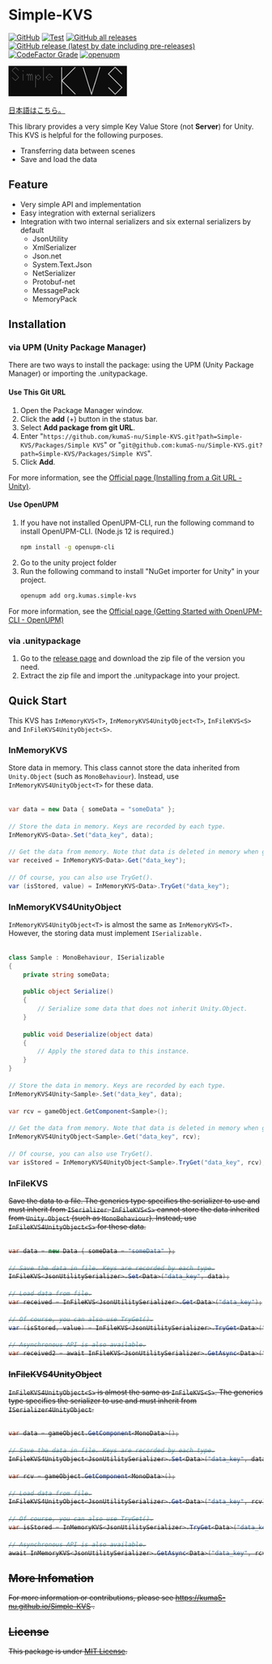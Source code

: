 # Simple-KVS

[![GitHub](https://img.shields.io/github/license/kumaS-nu/Simple-KVS)](https://github.com/kumaS-nu/Simple-KVS/blob/master/LICENSE)
[![Test](https://github.com/kumaS-nu/Simple-KVS/workflows/Test/badge.svg?branch=main&event=push)](https://github.com/kumaS-nu/Simple-KVS/actions)
[![GitHub all releases](https://img.shields.io/github/downloads/kumaS-nu/Simple-KVS/total)](https://github.com/kumaS-nu/Simple-KVSy/releases)
[![GitHub release (latest by date including pre-releases)](https://img.shields.io/github/downloads-pre/kumaS-nu/Simple-KVS/latest/total)](https://github.com/kumaS-nu/Simple-KVS/releases)
[![CodeFactor Grade](https://img.shields.io/codefactor/grade/github/kumaS-nu/Simple-KVS)](https://www.codefactor.io/repository/github/kumaS-nu/Simple-KVS)
[![openupm](https://img.shields.io/npm/v/org.kumas.simple-kvs?label=openupm&registry_uri=https://package.openupm.com)](https://openupm.com/packages/org.kumas.simple-kvs/)

<img src="logo.svg" alt="Simple KVS logo" height="60">

[日本語はこちら。](README_jp.md)

This library provides a very simple Key Value Store (not **Server**) for Unity.
This KVS is helpful for the following purposes.
- Transferring data between scenes
- Save and load the data

## Feature

- Very simple API and implementation
- Easy integration with external serializers
- Integration with two internal serializers and six external serializers by default
    - JsonUtility
    - XmlSerializer
    - Json.net
    - System.Text.Json
    - NetSerializer
    - Protobuf-net
    - MessagePack
    - MemoryPack

## Installation

### via UPM (Unity Package Manager)

 There are two ways to install the package: using the UPM (Unity Package Manager) or importing the .unitypackage.

#### Use This Git URL

1. Open the Package Manager window.
1. Click the **add** (+) button in the status bar.
1. Select **Add package from git URL**.
1. Enter "`https://github.com/kumaS-nu/Simple-KVS.git?path=Simple-KVS/Packages/Simple KVS`" or "`git@github.com:kumaS-nu/Simple-KVS.git?path=Simple-KVS/Packages/Simple KVS`".
1. Click **Add**.

 For more information, see the [Official page (Installing from a Git URL - Unity)](https://docs.unity3d.com/Manual/upm-ui-giturl.html).

#### Use OpenUPM

1. If you have not installed OpenUPM-CLI, run the following command to install OpenUPM-CLI. (Node.js 12 is required.)
    ```bash
    npm install -g openupm-cli
    ```
1. Go to the unity project folder
1. Run the following command to install "NuGet importer for Unity" in your project.
    ```bash
    openupm add org.kumas.simple-kvs
    ```

 For more information, see the [Official page (Getting Started with OpenUPM-CLI - OpenUPM)](https://openupm.com/docs/getting-started.html)

### via .unitypackage

1. Go to the [release page](https://github.com/kumaS-nu/Simple-KVS/releases) and download the zip file of the version you need.
1. Extract the zip file and import the .unitypackage into your project.

## Quick Start

This KVS has `InMemoryKVS<T>`, `InMemoryKVS4UnityObject<T>`, `InFileKVS<S>` and `InFileKVS4UnityObject<S>`.

### InMemoryKVS<T>

Store data in memory. This class cannot store the data inherited from `Unity.Object` (such as `MonoBehaviour`). Instead, use `InMemoryKVS4UnityObject<T>` for these data.

```csharp

var data = new Data { someData = "someData" };

// Store the data in memory. Keys are recorded by each type.
InMemoryKVS<Data>.Set("data_key", data);

// Get the data from memory. Note that data is deleted in memory when getting data by default.
var received = InMemoryKVS<Data>.Get("data_key");

// Of course, you can also use TryGet().
var (isStored, value) = InMemoryKVS<Data>.TryGet("data_key");

```

### InMemoryKVS4UnityObject<T>

`InMemoryKVS4UnityObject<T>` is almost the same as `InMemoryKVS<T>.` However, the storing data must implement `ISerializable.`

```csharp

class Sample : MonoBehaviour, ISerializable
{
    private string someData;

    public object Serialize()
    {
        // Serialize some data that does not inherit Unity.Object.
    }

    public void Deserialize(object data)
    {
        // Apply the stored data to this instance.
    }
}

// Store the data in memory. Keys are recorded by each type.
InMemoryKVS4Unity<Sample>.Set("data_key", data);

var rcv = gameObject.GetComponent<Sample>();

// Get the data from memory. Note that data is deleted in memory when getting data by default.
InMemoryKVS4UnityObject<Sample>.Get("data_key", rcv);

// Of course, you can also use TryGet().
var isStored = InMemoryKVS4UnityObject<Sample>.TryGet("data_key", rcv);

```

### InFileKVS<S>

Save the data to a file. The generics type specifies the serializer to use and must inherit from `ISerializer`. `InFileKVS<S>` cannot store the data inherited from `Unity.Object` (such as `MonoBehaviour`). Instead, use `InFileKVS4UnityObject<S>` for these data.

```csharp

var data = new Data { someData = "someData" };

// Save the data in file. Keys are recorded by each type.
InFileKVS<JsonUtilitySerializer>.Set<Data>("data_key", data);

// Load data from file.
var received = InFileKVS<JsonUtilitySerializer>.Get<Data>("data_key");

// Of course, you can also use TryGet().
var (isStored, value) = InFileKVS<JsonUtilitySerializer>.TryGet<Data>("data_key");

// Asynchronous API is also available.
var received2 = await InFileKVS<JsonUtilitySerializer>.GetAsync<Data>("data_key");

```

### InFileKVS4UnityObject<S>

`InFileKVS4UnityObject<S>` is almost the same as `InFileKVS<S>`. The generics type specifies the serializer to use and must inherit from `ISerializer4UnityObject`.

```csharp

var data = gameObject.GetComponent<MonoData>();

// Save the data in file. Keys are recorded by each type.
InFileKVS4UnityObject<JsonUtilitySerializer>.Set<Data>("data_key", data);

var rcv = gameObject.GetComponent<MonoData>();

// Load data from file.
InFileKVS4UnityObject<JsonUtilitySerializer>.Get<Data>("data_key", rcv);

// Of course, you can also use TryGet().
var isStored = InMemoryKVS<JsonUtilitySerializer>.TryGet<Data>("data_key", rcv);

// Asynchronous API is also available.
await InMemoryKVS<JsonUtilitySerializer>.GetAsync<Data>("data_key", rcv);

```

## More Infomation

For more information or contributions, please see https://kumaS-nu.github.io/Simple-KVS .

## License

This package is under [MIT License](LICENSE).
